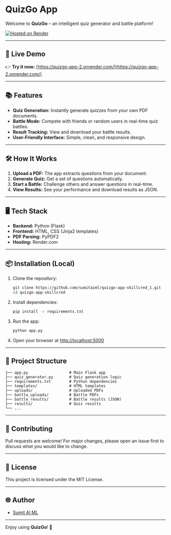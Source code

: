 # QuizGo App

Welcome to **QuizGo** – an intelligent quiz generator and battle platform!

[![Hosted on Render](https://img.shields.io/badge/Live%20Demo-QuizGo-blue?style=for-the-badge)](https://quizgo-app-2.onrender.com/)

---

## 🚀 Live Demo

👉 **Try it now:** [https://quizgo-app-2.onrender.com/](https://quizgo-app-2.onrender.com/)

---

## 📚 Features

- **Quiz Generation:** Instantly generate quizzes from your own PDF documents.
- **Battle Mode:** Compete with friends or random users in real-time quiz battles.
- **Result Tracking:** View and download your battle results.
- **User-Friendly Interface:** Simple, clean, and responsive design.

---

## 🛠️ How It Works

1. **Upload a PDF:** The app extracts questions from your document.
2. **Generate Quiz:** Get a set of questions automatically.
3. **Start a Battle:** Challenge others and answer questions in real-time.
4. **View Results:** See your performance and download results as JSON.

---

## 🖥️ Tech Stack

- **Backend:** Python (Flask)
- **Frontend:** HTML, CSS (Jinja2 templates)
- **PDF Parsing:** PyPDF2
- **Hosting:** Render.com

---

## 📦 Installation (Local)

1. Clone the repository:
   ```bash
   git clone https://github.com/sumitaiml/quizgo-app-skillcred_1.git
   cd quizgo-app-skillcred
   ```
2. Install dependencies:
   ```bash
   pip install -r requirements.txt
   ```
3. Run the app:
   ```bash
   python app.py
   ```
4. Open your browser at [http://localhost:5000](http://localhost:5000)

---

## 📁 Project Structure

```
├── app.py                  # Main Flask app
├── quiz_generator.py       # Quiz generation logic
├── requirements.txt        # Python dependencies
├── templates/              # HTML templates
├── uploads/                # Uploaded PDFs
├── battle_uploads/         # Battle PDFs
├── battle_results/         # Battle results (JSON)
├── results/                # Quiz results
└── ...
```

---

## 🤝 Contributing

Pull requests are welcome! For major changes, please open an issue first to discuss what you would like to change.

---

## 📄 License

This project is licensed under the MIT License.

---

## 🌐 Author

- [Sumit AI ML](https://github.com/sumitaiml)

---

Enjoy using **QuizGo**! 🚀

